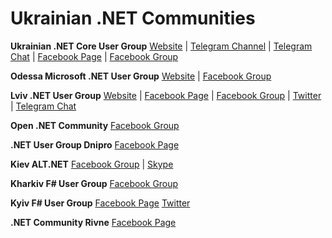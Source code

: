 # Ukrainian .NET Communities

**Ukrainian .NET Core User Group** [Website](https://devdigest.today/content/ukrainian-net-core-user-group) | [Telegram Channel](https://t.me/dncuug) | [Telegram Chat](https://t.me/dotnet_chat) | [Facebook Page](https://www.facebook.com/dncuug) |  [Facebook Group](https://www.facebook.com/groups/dncuug)

**Odessa Microsoft .NET User Group** [Website](http://www.usergroup.od.ua) | [Facebook Group](https://www.facebook.com/groups/110079325731271/)

**Lviv .NET User Group** [Website](https://twitter.com/lvivdotnet) | [Facebook Page](https://www.facebook.com/LvivDotNet) | [Facebook Group](https://www.facebook.com/groups/LvivDotNet) | [Twitter](http://lviv.dotnet.city) | [Telegram Chat](https://t.me/lvivdotnet)

**Open .NET Community** [Facebook Group](https://www.facebook.com/groups/701684033257237)

**.NET User Group Dnipro** [Facebook Page](https://www.facebook.com/NetUserGroupDnipro)

**Kiev ALT.NET** [Facebook Group](https://www.facebook.com/groups/kievaltnet/) | [Skype](https://join.skype.com/ndoxDAUufEjW)

**Kharkiv F# User Group** [Facebook Group](https://www.facebook.com/groups/kharkivfsharp/)

**Kyiv F# User Group** [Facebook Page](https://www.facebook.com/Kyiv-F-User-Group-301476363381673/) [Twitter](https://twitter.com/KyivFSharpGroup)

**.NET Community Rivne** [Facebook Page](https://www.facebook.com/net.community.rv/)
